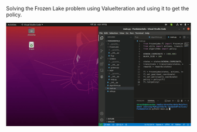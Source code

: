 Solving the Frozen Lake problem using ValueIteration and using it to get the policy.

![Alt text for your video](data/frozenlakeRL.gif)